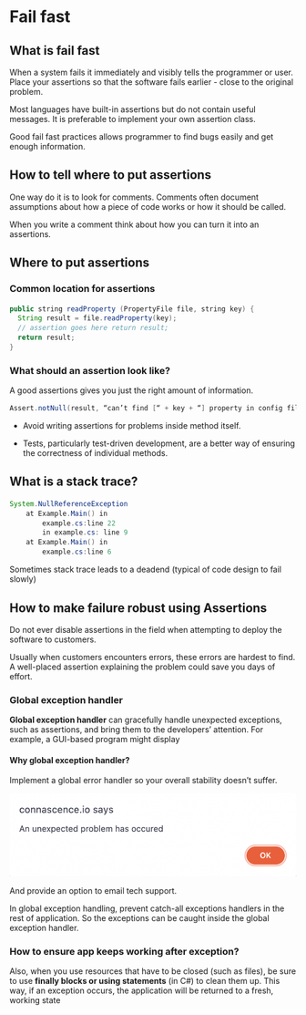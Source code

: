 # Fail fast

## What is fail fast

When a system fails it immediately and visibly tells the programmer or user. Place your assertions so that the software fails earlier - close to the original problem.

Most languages have built-in assertions but do not contain useful messages. It is preferable to implement your own assertion class.

Good fail fast practices allows programmer to find bugs easily and get enough information.


## How to tell where to put assertions
One way do it is to look for comments. Comments often document assumptions about how a piece of code works or how it should be called.

When you write a comment think about how you can turn it into an assertions.

## Where to put assertions

### Common location for assertions

```java
public string readProperty (PropertyFile file, string key) {
  String result = file.readProperty(key);
  // assertion goes here return result;
  return result;
}
```

### What should an assertion look like?

A good assertions gives you just  the right amount of information.

```java
Assert.notNull(result, “can’t find [“ + key + “] property in config file [“ + file + “]”);
```

* Avoid writing assertions for problems inside method itself.

* Tests, particularly test-driven development, are a better way of ensuring the correctness of individual methods.

## What is a stack trace?

```java
System.NullReferenceException
    at Example.Main() in
        example.cs:line 22
        in example.cs: line 9
    at Example.Main() in
        example.cs:line 6
```


Sometimes stack trace leads to a deadend (typical of code design to fail slowly)

## How to make failure robust using Assertions
Do not ever disable assertions in the field when attempting to deploy the software to customers.

Usually when customers encounters errors, these errors are hardest to find. A well-placed assertion explaining the problem could save you days of effort.

### Global exception handler

**Global exception handler** can gracefully handle unexpected exceptions, such as assertions, and bring them to the developers’ attention. For example, a GUI-based program might display

#### Why global exception handler?
Implement a global error handler so your overall stability doesn’t suffer.

![Alt Text](pic1.png) 

And provide an option to email tech support.

In global exception handling, prevent catch-all exceptions handlers in the rest of application. So the exceptions can be caught inside the global exception handler.

### How to ensure app keeps working after exception?
Also, when you use resources that have to be closed (such as files), be sure to use **finally blocks or using statements** (in C#) to clean them up. This way, if an exception occurs, the application will be returned to a fresh, working state

